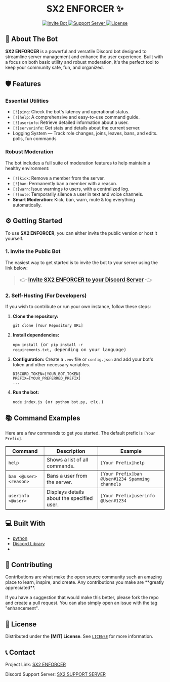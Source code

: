 <!DOCTYPE html>
<html lang="en">
<head>
    <meta charset="UTF-8">
    <meta name="viewport" content="width=device-width, initial-scale=1.0">
</head>
<body>

  <h1 align="center">SX2 ENFORCER ✨</h1>
    <p align="center">
        <a href="https://discord.com/oauth2/authorize?client_id=1421081262176866304&permissions=8&integration_type=0&scope=bot">
            <img src="https://img.shields.io/badge/Invite%20Bot-Click%20Here-7289DA?style=for-the-badge&logo=discord" alt="Invite Bot">
        </a>
        <a href="https://discord.gg/7SMM6hgTMy">
            <img src="https://img.shields.io/badge/Support%20Server-Join-5865F2?style=for-the-badge&logo=discord" alt="Support Server">
        </a>
        <a href="https://github.com/SX2s/SX2-Enforcer/blob/main/LICENSE">
            <img src="https://img.shields.io/github/license/SX2S/SX2-Enforcer?style=for-the-badge" alt="License">
        </a>
    </p>

    
  <h2>🚀 About The Bot</h2>
    <p>
        <strong>SX2 ENFORCER</strong> is a powerful and versatile Discord bot designed to streamline server management and enhance the user experience. Built with a focus on both basic utility and robust moderation, it's the perfect tool to keep your community safe, fun, and organized.
    </p>


  <h2>🛡️ Features</h2>

  <h3>Essential Utilities</h3>
    <ul>
        <li><code>[!]ping</code>: Check the bot's latency and operational status.</li>
        <li><code>[!]help</code>: A comprehensive and easy-to-use command guide.</li>
        <li><code>[!]userinfo</code>: Retrieve detailed information about a user.</li>
        <li><code>[!]serverinfo</code>: Get stats and details about the current server.</li>
        <li>Logging System — Track role changes, joins, leaves, bans, and edits. polls, fun commands</li>
    </ul>

  <h3>Robust Moderation</h3>
    <p>The bot includes a full suite of moderation features to help maintain a healthy environment:</p>
    <ul>
        <li><code>[!]kick</code>: Remove a member from the server.</li>
        <li><code>[!]ban</code>: Permanently ban a member with a reason.</li>
        <li><code>[!]warn</code>: Issue warnings to users, with a centralized log.</li>
        <li><code>[!]mute</code>: Temporarily silence a user in text and voice channels.</li>
        <li><strong>Smart Moderation</strong>: Kick, ban, warn, mute & log everything automatically.</li>
    </ul>


  <h2>⚙️ Getting Started</h2>
    <p>To use <strong>SX2 ENFORCER</strong>, you can either invite the public version or host it yourself.</p>

  <h3>1. Invite the Public Bot</h3>
    <p>The easiest way to get started is to invite the bot to your server using the link below:</p>
    <blockquote style="font-size: 1.2em;">
        👉 <a href="https://discord.com/oauth2/authorize?client_id=1421081262176866304&permissions=8&integration_type=0&scope=bot"><strong>Invite SX2 ENFORCER to your Discord Server</strong></a> 👈
    </blockquote>

  <h3>2. Self-Hosting (For Developers)</h3>
    <p>If you wish to contribute or run your own instance, follow these steps:</p>
    <ol>
        <li><strong>Clone the repository:</strong>
            <pre><code>git clone [Your Repository URL]</code></pre>
        </li>
        <li><strong>Install dependencies:</strong>
            <pre><code>npm install</code> (or <code>pip install -r requirements.txt</code>, depending on your language)</code></pre>
        </li>
        <li><strong>Configuration:</strong> Create a <code>.env</code> file or <code>config.json</code> and add your bot's token and other necessary variables.
            <pre><code>DISCORD_TOKEN=[YOUR_BOT_TOKEN]
PREFIX=[YOUR_PREFERRED_PREFIX]
...</code></pre>
        </li>
        <li><strong>Run the bot:</strong>
            <pre><code>node index.js</code> (or <code>python bot.py</code>, etc.)</code></pre>
        </li>
    </ol>

   

  <h2>📚 Command Examples</h2>
    <p>Here are a few commands to get you started. The default prefix is <code>[Your Prefix]</code>.</p>

   <table border="1" style="border-collapse: collapse; width: 100%;">
        <thead>
            <tr>
                <th>Command</th>
                <th>Description</th>
                <th>Example</th>
            </tr>
        </thead>
        <tbody>
            <tr>
                <td><code>help</code></td>
                <td>Shows a list of all commands.</td>
                <td><code>[Your Prefix]help</code></td>
            </tr>
            <tr>
                <td><code>ban &lt;@user&gt; &lt;reason&gt;</code></td>
                <td>Bans a user from the server.</td>
                <td><code>[Your Prefix]ban @User#1234 Spamming channels</code></td>
            </tr>
            <tr>
                <td><code>userinfo &lt;@user&gt;</code></td>
                <td>Displays details about the specified user.</td>
                <td><code>[Your Prefix]userinfo @User#1234</code></td>
            </tr>
            </tbody>
    </table>

 

  <h2>💻 Built With</h2>
    <ul>
        <li><a href="">python</a></li>
        <li><a href="">Discord Library</a></li>
        <li></li>
    </ul>

  <h2>🤝 Contributing</h2>
    <p>Contributions are what make the open source community such an amazing place to learn, inspire, and create. Any contributions you make are **greatly appreciated**.</p>
    <p>
        If you have a suggestion that would make this better, please fork the repo and create a pull request. You can also simply open an issue with the tag "enhancement".
    </p>



  <h2>📄 License</h2>
    <p>Distributed under the <strong>[MIT] License</strong>. See <code><a href="https://github.com/SX2s/SX2-Enforcer/blob/main/LICENSE">LICENSE</a></code> for more information.</p>

 

  <h2>📞 Contact</h2>
    <p>Project Link: <a href="https://github.com/SX2s/SX2-Enforcer">SX2 ENFORCER</a></p>
    <p>Discord Support Server: <a href="https://discord.gg/7SMM6hgTMy">SX2 SUPPORT SERVER</a></p>

</body>
</html>
